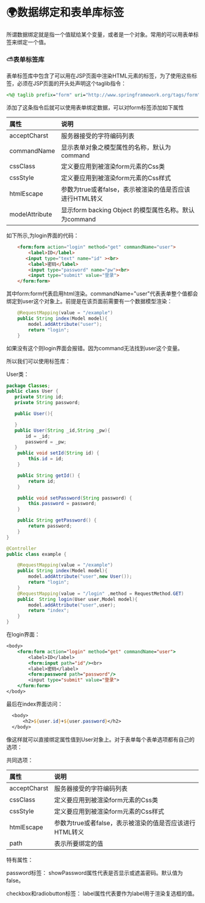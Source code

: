 # :earth_africa:数据绑定和表单库标签 #

所谓数据绑定就是指一个值赋给某个变量，或者是一个对象。常用的可以用表单标签来绑定一个值。

### :partly_sunny:表单标签库 ###

表单标签库中包含了可以用在JSP页面中渲染HTML元素的标签，为了使用这些标签，必须在JSP页面的开头处声明这个taglib指令：

```jsp
<%@ taglib prefix="form" uri="http://www.springframework.org/tags/form" %>
```

添加了这条指令后就可以使用表单绑定数据，可以对form标签添加如下属性

|属性|说明|
|:-|:-|
|acceptCharst|服务器接受的字符编码列表|
|commandName|显示表单对象之模型属性的名称，默认为command|
|cssClass|定义要应用到被渲染form元素的Css类|
|cssStyle|定义要应用到被渲染form元素的Css样式|
|htmlEscape|参数为true或者false，表示被渲染的值是否应该进行HTML转义|
|modelAttribute|显示form backing Object 的模型属性名称。默认为command|

如下所示,为login界面的代码：

```html
    <form:form action="login" method="get" commandName="user">
        <label>ID</label>
       <input type="text" name="id" ><br>
        <label>密码</label>
        <input type="password" name="pw"><br>
        <input type="submit" value="登录">
    </form:form>
```

其中form:form代表启用html渲染。commandName="user"代表表单整个值都会绑定到user这个对象上。前提是在该页面前需要有一个数据模型渲染：

```java
    @RequestMapping(value = "/example")
    public String index(Model model){
        model.addAttribute("user");
        return "login";
    }
```

如果没有这个则login界面会报错。因为command无法找到user这个变量。

所以我们可以使用标签库：

User类：

```java
package Classes;
public class User {
   private String id;
   private String password;

   public User(){

   }
   public User(String _id,String _pw){
       id = _id;
       password = _pw;
   }
    public void setId(String id) {
        this.id = id;
    }

    public String getId() {
        return id;
    }

    public void setPassword(String password) {
        this.password = password;
    }

    public String getPassword() {
        return password;
    }
}
```


```java
@Controller
public class example {

    @RequestMapping(value = "/example")
    public String index(Model model){
        model.addAttribute("user",new User());
        return "login";
    }
    @RequestMapping(value = "/login" ,method = RequestMethod.GET)
    public  String login(User user,Model model){
        model.addAttribute("user",user);
        return "index";
    }
}
```

在login界面：

```jsp
<body>
    <form:form action="login" method="get" commandName="user">
        <label>ID</label>
        <form:input path="id"/><br>
        <label>密码</label>
        <form:password path="password"/>
        <input type="submit" value="登录">
    </form:form>
</body>
```

最后在index界面访问：

```jsp
  <body>
      <h2>${user.id}+${user.password}</h2>
  </body>
```

像这样就可以直接绑定属性值到User对象上。对于表单每个表单选项都有自己的选项：

共同选项：

|属性|说明|
|:--|:--|
|acceptCharst|服务器接受的字符编码列表|
|cssClass|定义要应用到被渲染form元素的Css类|
|cssStyle|定义要应用到被渲染form元素的Css样式|
|htmlEscape|参数为true或者false，表示被渲染的值是否应该进行HTML转义|
|path|表示所要绑定的值|

特有属性：

password标签： showPassword属性代表是否显示或遮盖密码。默认值为false。

checkbox和radiobutton标签： label属性代表要作为label用于渲染复选框的值。






